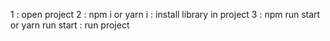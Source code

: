 1 : open project
2 : npm i or yarn i : install library in project
3 : npm run start  or yarn run start  : run project 